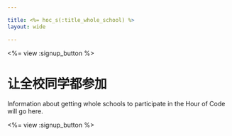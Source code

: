 ```yaml
---

title: <%= hoc_s(:title_whole_school) %>
layout: wide

---
```


<%= view :signup_button %>

# 让全校同学都参加

Information about getting whole schools to participate in the Hour of Code will go here.

<%= view :signup_button %>